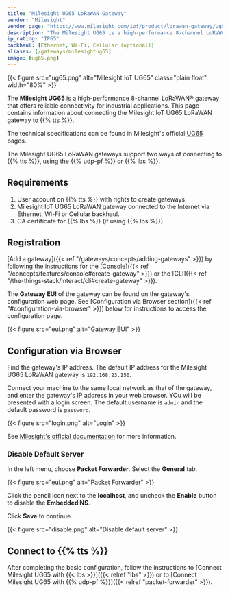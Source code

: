 ```yaml
---
title: "Milesight UG65 LoRaWAN Gateway"
vendor: "Milesight"
vendor_page: "https://www.milesight.com/iot/product/lorawan-gateway/ug65"
description: "The Milesight UG65 is a high-performance 8-channel LoRaWAN® gateway that offers reliable connectivity for industrial applications."
ip_rating: "IP65"
backhaul: [Ethernet, Wi-Fi, Cellular (optional)]
aliases: [/gateways/milesightug65]
image: [ug65.png]
---
```


{{< figure src="ug65.png" alt="Milesight IoT UG65" class="plain float" width="80%" >}}

The **Milesight UG65** is a high-performance 8-channel LoRaWAN® gateway that offers reliable connectivity for industrial applications. This page contains information about connecting the Milesight IoT UG65 LoRaWAN gateway to {{% tts %}}.

<!--more-->

The technical specifications can be found in Milesight's official [UG65](https://www.milesight-iot.com/lorawan/gateway/ug65/) pages.

The Milesight UG65 LoRaWAN gateways support two ways of connecting to {{% tts %}}, using the {{% udp-pf %}} or {{% lbs %}}.

## Requirements

1. User account on {{% tts %}} with rights to create gateways.
2. Milesight IoT UG65 LoRaWAN gateway connected to the Internet via Ethernet, Wi-Fi or Cellular backhaul.
3. CA certificate for {{% lbs %}} (if using {{% lbs %}}).

## Registration

[Add a gateway]({{< ref "/gateways/concepts/adding-gateways" >}}) by following the instructions for the [Console]({{< ref "/concepts/features/console#create-gateway" >}}) or the [CLI]({{< ref "/the-things-stack/interact/cli#create-gateway" >}}).

The **Gateway EUI** of the gateway can be found on the gateway's configuration web page. See [Configuration via Browser section]({{< ref "#configuration-via-browser" >}}) below for instructions to access the configuration page.

{{< figure src="eui.png" alt="Gateway EUI" >}}

## Configuration via Browser

Find the gateway's IP address. The default IP address for the Milesight UG65 LoRaWAN gateway is `192.168.23.150`.

Connect your machine to the same local network as that of the gateway, and enter the gateway's IP address in your web browser. YOu will be presented with a login screen. The default username is `admin` and the default password is `password`.

{{< figure src="login.png" alt="Login" >}}

See [Milesight's official documentation](https://www.milesight-iot.com/documents-download) for more information.

### Disable Default Server

In the left menu, choose **Packet Forwarder**. Select the **General** tab.

{{< figure src="eui.png" alt="Packet Forwarder" >}}

Click the pencil icon next to the **localhost**, and uncheck the **Enable** button to disable the **Embedded NS**.

Click **Save** to continue.

{{< figure src="disable.png" alt="Disable default server" >}}

## Connect to {{% tts %}}

After completing the basic configuration, follow the instructions to [Connect Milesight UG65 with {{< lbs >}}]({{< relref "lbs" >}}) or to [Connect Milesight UG65 with {{% udp-pf %}}]({{< relref "packet-forwarder" >}}).
